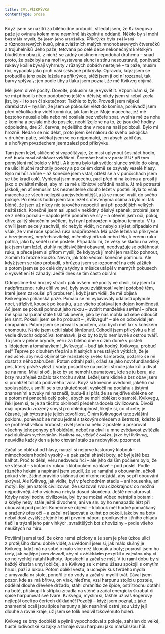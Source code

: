 ```yaml
---
title: IV\.PŘIKRÝVKA
contentType: prose
---
```


Když jsem se nazítří za bílého dne probudil, shledal jsem, že Kvíkvegova paže je ovinuta kolem mne nesmírně láskyplně a oddaně. Někdo by si mohl bezmála myslit, že jsem jeho manželka. Přikrývka byla sešívaná z různobarevných kusů, plná zvláštních malých mnohobarevných čtverečků a trojúhelníků. Jeho paže, tetovaná po celé délce nekonečným krétským bludištěm obrazů, z nichž se žádný odstínem nepodobal druhému – snad proto, že paže byla na moři vystavena slunci a stínu nesoustavně, poněvadž rukávy košile bývají vyhrnuty v různých dobách nestejně – ta paže, musím říci, vypadala jako pruh naší sešívané přikrývky. Opravdu, když jsem se probudil a jeho paže ležela na přikrývce, stěží jsem ji od ní rozeznal, tak barvy splývaly; jen podle tíhy a tlaku jsem poznal, že mě Kvíkveg objímá.

Měl jsem divné pocity. Dovolte, pokusím se je vysvětlit. Vzpomínám si, že se mi přihodilo něco podobného ještě v dětství; nikdy jsem si nebyl zcela jist, byl-li to sen či skutečnost. Takhle to bylo. Provedl jsem nějaké darebáctví – myslím, že jsem se pokoušel vlézt do komína, poněvadž jsem před několika dny viděl kominíka, jak tam leze. Moje macecha, jež mě beztoho neustále bila nebo mě posílala bez večeře spat, vytáhla mě za nohu z komína a poslala mě do postele, neohlížejíc se na to, že jsou dvě hodiny odpoledne, dne 21. června, nejdelšího dne v roce na naší polokouli. Bylo mi hrozně. Nedalo se nic dělat, proto jsem šel nahoru do svého pokojíčka v druhém patře, svlékal jsem se co nejpomaleji, jen abych zabil čas, a s hořkým povzdechem jsem zalezl pod přikrývku.

Tam jsem ležel, sklíčeně si vypočítávaje, že musí uplynout šestnáct hodin, než budu moci očekávat vzkříšení. Šestnáct hodin v posteli! Už při tom pomyšlení mě bolelo v kříži. A k tomu bylo tak světlo; slunce svítilo do okna, na ulici hlučně rachotily povozy a po celém domě se ozývaly veselé hlasy. Bylo mi hůř a hůře – až konečně jsem vstal, oblékl se a v punčochách jsem se tiše kradl dolů. Vyhledal jsem macechu, padl před ní na kolena a prosil ji jako o zvláštní milost, aby mi za mé uličnictví pořádně nabila. Ať mě potrestá jakkoli, jen ať nemusím tak nesnesitelně dlouho ležet v posteli. Byla to však macecha ze všech nejlepší a nejsvědomitější, a já se musel vrátit do svého pokoje. Po několik hodin jsem tam ležel s otevřenýma očima a bylo mi tak bídně, že jsem už nikdy nic takového nepocítil, ani při pozdějších velkých neštěstích. Konečně jsem asi upadl v neklidný, děsivý spánek; probíral jsem se z něho pomalu – napolo ještě ponořen ve sny – a otevřel jsem oči; pokoj, dříve zalitý slunečním světlem, byl nyní pohroužen v úplnou temnotu. V tu chvíli jsem se celý zachvěl, nic nebylo vidět, nic nebylo slyšet, připadalo mi však, že v mé ruce spočívá ruka nadpřirozená. Má paže ležela na přikrývce a bezejmenný, nepředstavitelný, mlčenlivý přízrak nebo tělo, kterému ruka patřila, jako by seděl u mé postele. Připadalo mi, že věky se kladou na věky, jak jsem tam ležel, ztuhlý nejděsivějšími obavami, neodvažuje se odtáhnout ruku; a přece jsem si přitom myslil, že kdybych jí mohl jen maličko pohnout, zlomím to hrozné kouzlo. Nevím, jak toto vědomí konečně pominulo. Ale když jsem se ráno probudil, s hrůzou jsem se rozpomněl na celý zážitek a potom jsem se po celé dny a týdny a měsíce utápěl v marných pokusech o vysvětlení té záhady. Ještě dnes se tím často obírám.

Odmyslíme-li si hrozný strach, pak ovšem mé pocity ve chvíli, kdy jsem tu nadpřirozenou ruku cítil ve své, byly svou zvláštností velmi podobné těm, které jsem zakoušel při probuzení, když jsem viděl, že mě objímá Kvíkvegova pohanská paže. Pomalu se mi vybavovaly události uplynulé noci, střízlivě, kousek po kousku, a ze všeho zůstával jen dojem komičnosti. Ač jsem se pokusil pohnout jeho rukou – uvolnit manželské sevření – přece mě spící harpunář stále tiskl tak pevně, jako by nás mohla od sebe odloučit jen smrt. Pokusil jsem se ho probudit – „Kvíkvegu!“ – ale on odpovídal jen chrápáním. Potom jsem se převalil s pocitem, jako bych měl krk v koňském chomoutu. Náhle jsem ucítil slabé škrábnutí. Odhodil jsem přikrývku a hle! vedle divocha odpočíval tomahavk, jako by to bylo nemluvně s ostrou tváří. To jsem v pěkné bryndě, věru; za bílého dne v cizím domě v posteli s lidojedem a tomahavkem! „Kvíkvegu! – buď tak hodný, Kvíkvegu, probuď se!“ Teprve po dlouhém třepání a hlasitých a neustálých výtkách, že je neslušné, aby muž objímal tak manželsky svého kamaráda, podařilo se mi dostat z něho zabručení. Potom odtáhl paži, otřásl se jako novofundlandský pes, který právě vylezl z vody, posadil se na posteli strnule jako kůl a díval se na mne. Mnul si oči, jako by se nemohl upamatovat, kde se tu beru, ale brzy mu zřejmě začalo tak trochu svítat. Ležel jsem klidně a bez obav jsem si prohlížel tohoto podivného tvora. Když si konečně uvědomil, jakého má spoluspáče, a smířil se s tou skutečností, vyskočil na podlahu a jistými znameními a zvuky mi naznačil, budu-li si přát, že se nejdříve oblékne on a potom mi ponechá celý pokoj, abych se mohl oblékat o samotě. Kvíkvegu, řekl jsem si, to je za těchto okolností předehra docela civilizovaná. Divoši mají opravdu vrozený smysl pro ohleduplnost, říkejte si, co chcete; je úžasné, jak bytostná je jejich zdvořilost. Činím Kvíkvegovi tuto zvláštní poklonu, poněvadž se mnou jednal s takovým ohledem a šetrností, kdežto já se prohřešil velkou hrubostí; civěl jsem na něho z postele a pozoroval všechny jeho pohyby při oblékání, neboť na chvíli u mne zvědavost zvítězila nad slušným vychováním. Nedivte se, vždyť člověka, jako byl Kvíkveg, neuvidíte každý den a jeho chování stálo za neobvyklou pozornost.

Začal se oblékat od hlavy, narazil si nejprve kastorový klobouk – mimochodem hodně vysoký – a pak začal shánět boty, ač byl ještě bez kalhot. Proč to dělal, věru nedovedu říci – ale jeho dalším počinem bylo, že se vtěsnal – s botami v rukou a kloboukem na hlavě – pod postel. Podle různého hekání a napínání jsem soudil, že se namáhá s obouváním, ačkoli pokud vím, žádné pravidlo slušnosti od nikoho nežádá, aby se při obouvání skrýval. Ale Kvíkveg, jak vidíte, byl v přechodném stadiu – ani housenka, ani motýl. Byl jen natolik civilizován, že ukazoval svou cizokrajnost co možná nejpodivněji. Jeho výchova nebyla dosud skončena. Ještě nematuroval. Kdyby nebyl trochu civilizován, byl by se možná vůbec netrápil s botami; a kdyby nebyl stále ještě divochem, ani ve snu by ho nenapadlo lézt při obouvání pod postel. Konečně se objevil – klobouk měl hodně pomačkaný a sražený přes oči – a začal našlapovat a kulhat po pokoji, jako by na boty nebyl dost zvyklý; zřejmě ho při prvním náporu pronikavého jitřního chladu tlačil a trýznil jeho pár vlhkých, svraštělých bot z hověziny – podle všeho neušitých na míru.

Povšiml jsem si teď, že okno nemá záclony a že sem je přes úzkou ulici z protějšího domu dobře vidět, a uvědomil jsem si, jak málo slušný je Kvíkveg, když má na sobě o málo více než klobouk a boty; poprosil jsem ho tedy, jak nejlépe jsem dovedl, aby si s oblékáním pospíšil a zejména aby si co nejrychleji natáhl kalhoty. Uposlechl a začal se mýt. V tu ranní dobu by si každý křesťan umyl obličej, ale Kvíkveg se k mému úžasu spokojil s omytím hrudi, paží a rukou. Potom oblékl vestu, a uchopiv kus tvrdého mýdla z umyvadla na stole, ponořil je do vody a začal si mydlit tvář. Dával jsem pozor, kde asi má břitvu, on však, hleďme, vzal harpunu stojící u postele, oddělal dlouhé dřevěné držadlo, stáhl chránítko ze špice, ostří trochu obtáhl na botě, přistoupil k střípku zrcadla na stěně a začal energicky škrabat či spíše harpunovat své tváře. Kvíkvegu, myslím si, takhle užíváš Rogerovy nejlepší oceli po čertech důkladně! Později – když jsem poznal, z jaké znamenité oceli jsou špice harpuny a jak nesmírně ostré jsou vždy její dlouhé a rovné kraje, už jsem se tolik nedivil takovémuto holení.

Kvíkveg se brzy dooblékl a pyšně vypochodoval z pokoje, zahalen do velké, tlusté lodivodské kazajky a třímaje svou harpunu jako maršálskou hůl.
